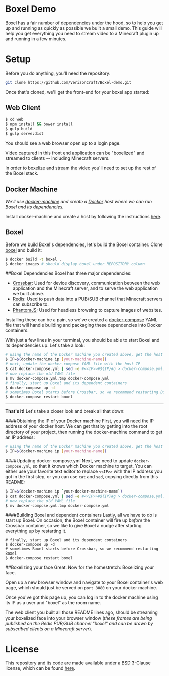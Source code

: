 # Boxel Demo
Boxel has a fair number of dependencies under the hood, so to help you get up
and running as quickly as possible we built a small demo. This guide will help
you get everything you need to stream video to a Minecraft plugin up and running
in a few minutes.

# Setup
Before you do anything, you'll need the repository:

```bash
git clone https://github.com/VerizonCraft/Boxel-demo.git
```

Once that's cloned, we'll get the front-end for your boxel app started:

## Web Client

```bash
$ cd web
$ npm install && bower install
$ gulp build
$ gulp serve:dist
```

You should see a web browser open up to a login page.

Video captured in this front end application can be "boxelized" and streamed to
clients -- including Minecraft servers.

In order to boxelize and stream the video you'll need to set up the rest of the
Boxel stack.

## Docker Machine
*We'll use [docker-machine](https://github.com/docker/machine) and create a [Docker](https://github.com/docker/docker) 
host where we can run Boxel and its dependencies.*

Install docker-machine and create a host by following the instructions [here](https://github.com/docker/machine).

## Boxel

Before we build Boxel's dependencies, let's build the Boxel container.
Clone [boxel](https://github.com/VerizonCraft/Boxel) and build it:

```bash
$ docker build -t boxel .
$ docker images # should display boxel under REPOSITORY column
```

##Boxel Dependencies
Boxel has three major dependencies:

* [Crossbar](http://crossbar.io/): Used for device discovery, communication
  between the web application and the Minecraft server, and to serve the web
  application we built above.
* [Redis](https://github.com/antirez/redis): Used to push data into a PUB/SUB
  channel that Minecraft servers can subscribe to.
* [PhantomJS](https://github.com/ariya/phantomjs): Used for headless browsing to
  capture images of websites.

Installing these can be a pain, so we've created a
[docker-compose](https://github.com/docker/compose) YAML file that
will handle building and packaging these dependencies into Docker containers.

With just a few lines in your terminal, you should be able to start Boxel and
its dependencies up. Let's take a look:

```bash
# using the name of the Docker machine you created above, get the host IP
$ IP=$(docker-machine ip [your-machine-name])
# next, update the docker-compose YAML file with the host IP
$ cat docker-compose.yml | sed -e #<<IP>>#${IP}#g > docker-compose.yml.tmp
# now replace the old YAML file
$ mv docker-compose.yml.tmp docker-compose.yml
# finally, start up Boxel and its dependent containers
$ docker-compose up -d
# sometimes Boxel starts before Crossbar, so we recommend restarting Boxel
$ docker-compose restart boxel
```

---

**That's it!** Let's take a closer look and break all that down:

####Obtaining the IP of your Docker machine
First, you will need the IP address of your docker host. We can get that by
getting into the root directory of your project, then running the docker-machine
command to get an IP address:

```bash
# using the name of the Docker machine you created above, get the host IP
$ IP=$(docker-machine ip [your-machine-name])
```

####Updating docker-compose.yml
Next, we need to update `docker-compose.yml`, so that it knows which Docker
machine to target. You can either use your favorite text editor to replace
`<<IP>>` with the IP address you got in the first step, or you can use `cat` and
`sed`, copying directly from this README:

```bash
$ IP=$(docker-machine ip `your-docker-machine-name`)
$ cat docker-compose.yml | sed -e #<<IP>>#${IP}#g > docker-compose.yml.tmp
# now replace the old YAML file
$ mv docker-compose.yml.tmp docker-compose.yml
```

####Building Boxel and dependent containers
Lastly, all we have to do is start up Boxel. On occasion, the Boxel container
will fire up *before* the Crossbar container, so we like to give Boxel a nudge
after starting everything up by restarting it.
```
# finally, start up Boxel and its dependent containers
$ docker-compose up -d
# sometimes Boxel starts before Crossbar, so we recommend restarting Boxel
$ docker-compose restart boxel
```


##Boxelizing your face
Great. Now for the homestretch: Boxelizing your face.

Open up a new browser window and navigate to your Boxel container's web page,
which should just be served on `port 8080` on your docker machine.

Once you've got this page up, you can log in to the docker machine using its IP
as a user and "boxel" as the room name.

The web client you built all those README lines ago, should be streaming your
boxelized face into your browser window (*these frames are being published on
the Redis PUB/SUB channel "boxel" and can be drawn by subscribed clients on a Minecraft server*).

# License
This repository and its code are made available under a BSD 3-Clause license, which can be found [here](https://github.com/VerizonCraft/Boxel-demo/blob/master/LICENSE).

